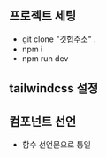 ## 프로젝트 세팅

- git clone "깃헙주소" .
- npm i
- npm run dev

## tailwindcss 설정

## 컴포넌트 선언

- 함수 선언문으로 통일
